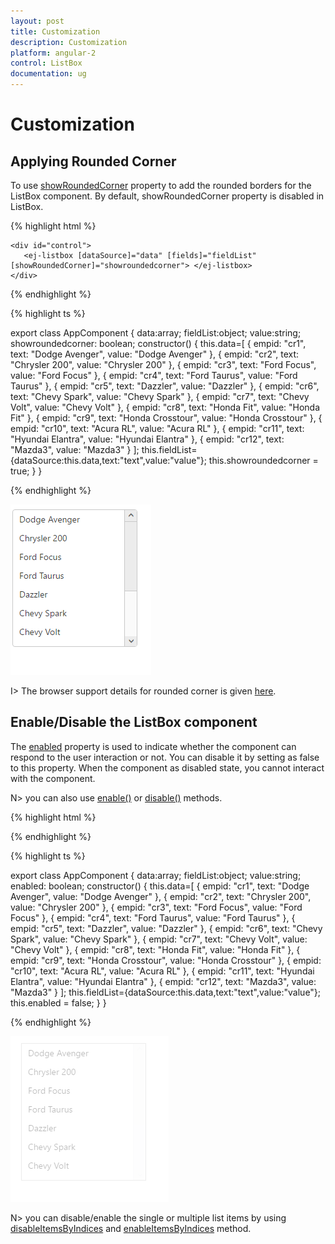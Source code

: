 ```yaml
---
layout: post
title: Customization
description: Customization
platform: angular-2
control: ListBox
documentation: ug
---
```


# Customization

## Applying Rounded Corner

To use [showRoundedCorner](https://help.syncfusion.com/api/js/ejlistbox#members:showroundedcorner) property to add the rounded borders for the ListBox component. By default, showRoundedCorner property is disabled in ListBox.

{% highlight html %}

    <div id="control">
       <ej-listbox [dataSource]="data" [fields]="fieldList" [showRoundedCorner]="showroundedcorner"> </ej-listbox>
    </div>
     
{% endhighlight %}

{% highlight ts %}

export class AppComponent {
    data:array;
    fieldList:object;
    value:string;
    showroundedcorner: boolean;
    constructor() {
    this.data=[
        { empid: "cr1", text: "Dodge Avenger", value: "Dodge Avenger" },
        { empid: "cr2", text: "Chrysler 200", value: "Chrysler 200" },
        { empid: "cr3", text: "Ford Focus", value: "Ford Focus" },
        { empid: "cr4", text: "Ford Taurus", value: "Ford Taurus" },
        { empid: "cr5", text: "Dazzler", value: "Dazzler" },
        { empid: "cr6", text: "Chevy Spark", value: "Chevy Spark" },
        { empid: "cr7", text: "Chevy Volt", value: "Chevy Volt" },
        { empid: "cr8", text: "Honda Fit", value: "Honda Fit" },
        { empid: "cr9", text: "Honda Crosstour", value: "Honda Crosstour" },
        { empid: "cr10", text: "Acura RL", value: "Acura RL" },
        { empid: "cr11", text: "Hyundai Elantra", value: "Hyundai Elantra" },
        { empid: "cr12", text: "Mazda3", value: "Mazda3" }
    ];
    this.fieldList={dataSource:this.data,text:"text",value:"value"};
    this.showroundedcorner = true;
    }
}
	
{% endhighlight %}

![](Customization_Images/rounded_corner.png)

I> The browser support details for rounded corner is given [here](http://www.w3schools.com/cssref/css3_pr_border-radius.asp).

## Enable/Disable the ListBox component

The [enabled](https://help.syncfusion.com/api/js/ejlistbox#members:enabled) property is used to indicate whether the component can respond to the user interaction or not. You can disable it by setting as false to this property. When the component as disabled state, you cannot interact with the component.

N> you can also use [enable()](https://help.syncfusion.com/api/js/ejlistbox#methods:enable)  or [disable()](https://help.syncfusion.com/api/js/ejlistbox#methods:disable) methods.

{% highlight html %}

   <div id="control">
       <ej-listbox [dataSource]="data" [fields]="fieldList" [enabled]="enabled"> </ej-listbox>
    </div>
     
{% endhighlight %}

{% highlight ts %}

export class AppComponent {
    data:array;
    fieldList:object;
    value:string;
    enabled: boolean;
    constructor() {
    this.data=[
        { empid: "cr1", text: "Dodge Avenger", value: "Dodge Avenger" },
        { empid: "cr2", text: "Chrysler 200", value: "Chrysler 200" },
        { empid: "cr3", text: "Ford Focus", value: "Ford Focus" },
        { empid: "cr4", text: "Ford Taurus", value: "Ford Taurus" },
        { empid: "cr5", text: "Dazzler", value: "Dazzler" },
        { empid: "cr6", text: "Chevy Spark", value: "Chevy Spark" },
        { empid: "cr7", text: "Chevy Volt", value: "Chevy Volt" },
        { empid: "cr8", text: "Honda Fit", value: "Honda Fit" },
        { empid: "cr9", text: "Honda Crosstour", value: "Honda Crosstour" },
        { empid: "cr10", text: "Acura RL", value: "Acura RL" },
        { empid: "cr11", text: "Hyundai Elantra", value: "Hyundai Elantra" },
        { empid: "cr12", text: "Mazda3", value: "Mazda3" }
    ];
    this.fieldList={dataSource:this.data,text:"text",value:"value"};
    this.enabled = false;
    }
}
	
{% endhighlight %}

![](Customization_Images/disabled.png)

N> you can disable/enable the single or multiple list items by using [disableItemsByIndices](https://help.syncfusion.com/api/js/ejlistbox#methods:disableitemsbyindices) and [enableItemsByIndices](https://help.syncfusion.com/api/js/ejlistbox#methods:enableitemsbyindices) method.

